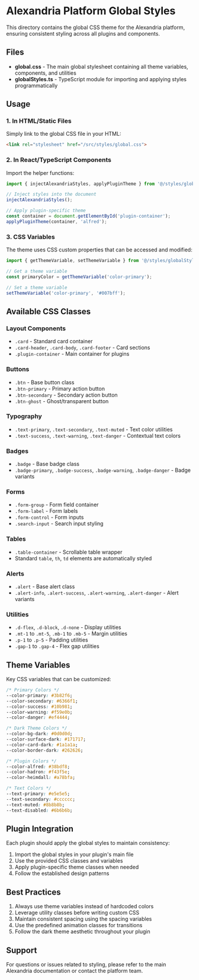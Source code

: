 # Alexandria Platform Global Styles

This directory contains the global CSS theme for the Alexandria platform, ensuring consistent styling across all plugins and components.

## Files

- **global.css** - The main global stylesheet containing all theme variables, components, and utilities
- **globalStyles.ts** - TypeScript module for importing and applying styles programmatically

## Usage

### 1. In HTML/Static Files

Simply link to the global CSS file in your HTML:

```html
<link rel="stylesheet" href="/src/styles/global.css">
```

### 2. In React/TypeScript Components

Import the helper functions:

```typescript
import { injectAlexandriaStyles, applyPluginTheme } from '@/styles/globalStyles';

// Inject styles into the document
injectAlexandriaStyles();

// Apply plugin-specific theme
const container = document.getElementById('plugin-container');
applyPluginTheme(container, 'alfred');
```
### 3. CSS Variables

The theme uses CSS custom properties that can be accessed and modified:

```javascript
import { getThemeVariable, setThemeVariable } from '@/styles/globalStyles';

// Get a theme variable
const primaryColor = getThemeVariable('color-primary');

// Set a theme variable
setThemeVariable('color-primary', '#007bff');
```

## Available CSS Classes

### Layout Components
- `.card` - Standard card container
- `.card-header`, `.card-body`, `.card-footer` - Card sections
- `.plugin-container` - Main container for plugins

### Buttons
- `.btn` - Base button class
- `.btn-primary` - Primary action button
- `.btn-secondary` - Secondary action button
- `.btn-ghost` - Ghost/transparent button

### Typography
- `.text-primary`, `.text-secondary`, `.text-muted` - Text color utilities
- `.text-success`, `.text-warning`, `.text-danger` - Contextual text colors
### Badges
- `.badge` - Base badge class
- `.badge-primary`, `.badge-success`, `.badge-warning`, `.badge-danger` - Badge variants

### Forms
- `.form-group` - Form field container
- `.form-label` - Form labels
- `.form-control` - Form inputs
- `.search-input` - Search input styling

### Tables
- `.table-container` - Scrollable table wrapper
- Standard `table`, `th`, `td` elements are automatically styled

### Alerts
- `.alert` - Base alert class
- `.alert-info`, `.alert-success`, `.alert-warning`, `.alert-danger` - Alert variants

### Utilities
- `.d-flex`, `.d-block`, `.d-none` - Display utilities
- `.mt-1` to `.mt-5`, `.mb-1` to `.mb-5` - Margin utilities
- `.p-1` to `.p-5` - Padding utilities
- `.gap-1` to `.gap-4` - Flex gap utilities

## Theme Variables

Key CSS variables that can be customized:
```css
/* Primary Colors */
--color-primary: #3b82f6;
--color-secondary: #6366f1;
--color-success: #10b981;
--color-warning: #f59e0b;
--color-danger: #ef4444;

/* Dark Theme Colors */
--color-bg-dark: #0d0d0d;
--color-surface-dark: #171717;
--color-card-dark: #1a1a1a;
--color-border-dark: #262626;

/* Plugin Colors */
--color-alfred: #38bdf8;
--color-hadron: #f43f5e;
--color-heimdall: #a78bfa;

/* Text Colors */
--text-primary: #e5e5e5;
--text-secondary: #cccccc;
--text-muted: #8b8b8b;
--text-disabled: #6b6b6b;
```

## Plugin Integration

Each plugin should apply the global styles to maintain consistency:

1. Import the global styles in your plugin's main file
2. Use the provided CSS classes and variables
3. Apply plugin-specific theme classes when needed
4. Follow the established design patterns

## Best Practices

1. Always use theme variables instead of hardcoded colors
2. Leverage utility classes before writing custom CSS
3. Maintain consistent spacing using the spacing variables
4. Use the predefined animation classes for transitions
5. Follow the dark theme aesthetic throughout your plugin

## Support

For questions or issues related to styling, please refer to the main Alexandria documentation or contact the platform team.